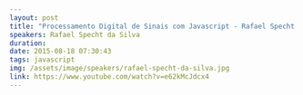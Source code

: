 ```yaml
---
layout: post
title: "Processamento Digital de Sinais com Javascript - Rafael Specht da Silva"
speakers: Rafael Specht da Silva
duration:
date: 2015-08-18 07:30:43
tags: javascript
img: /assets/image/speakers/rafael-specht-da-silva.jpg
link: https://www.youtube.com/watch?v=e62kMcJdcx4
---
```

